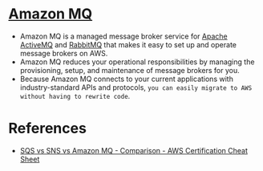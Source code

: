 
# [Amazon MQ](https://aws.amazon.com/amazon-mq/?amazon-mq.sort-by=item.additionalFields.postDateTime&amazon-mq.sort-order=desc)
- Amazon MQ is a managed message broker service for [Apache ActiveMQ](../MessageBrokers/ActiveMQ.md) and [RabbitMQ](../MessageBrokers/RabbitMQ.md) that makes it easy to set up and operate message brokers on AWS.
- Amazon MQ reduces your operational responsibilities by managing the provisioning, setup, and maintenance of message brokers for you.
- Because Amazon MQ connects to your current applications with industry-standard APIs and protocols, `you can easily migrate to AWS without having to rewrite code`.

# References
- [SQS vs SNS vs Amazon MQ - Comparison - AWS Certification Cheat Sheet](https://cloud.in28minutes.com/aws-certification-sqs-vs-sns-vs-amazon-mq)